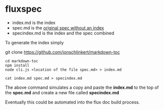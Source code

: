 # fluxspec

* index.md is the index
* spec.md is the
[original spec without an index](https://github.com/influxdata/flux/blob/master/docs/SPEC.md)
* specindex.md is the index and the spec combined

To generate the index simply

git clone https://github.com/jonschlinkert/markdown-toc

```
cd markdown-toc
npm install
node cli.js <location of the file spec.md> > index.md
```

```
cat index.md spec.md > specindex.md
```

The above command simulates a
copy and paste the **index.md** to the top of the **spec.md**
and create a new file called **specindex.md**

Eventually this could be automated into the flux doc build process.
